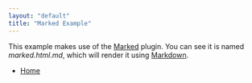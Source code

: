 ```yaml
---
layout: "default"
title: "Marked Example"
---
```


This example makes use of the [Marked](https://github.com/docpad/docpad-plugin-marked)
plugin. You can see it is named *marked.html.md*, which will render it using
[Markdown](http://daringfireball.net/projects/markdown/).

* [Home](index.html)
